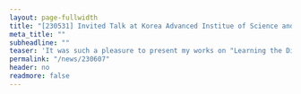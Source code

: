 ```yaml
---
layout: page-fullwidth
title: "[230531] Invited Talk at Korea Advanced Institue of Science and Technology"
meta_title: ""
subheadline: ""
teaser: 'It was such a pleasure to present my works on "Learning the Distribution of Traffic and Mobility Data" at the Department of Civil and Environmental Engineering, Korea Advanced Institue of Science and Technology. I would like to thank Prof. Hwasoo Yeo for the invitation.'
permalink: "/news/230607"
header: no
readmore: false
---
```


